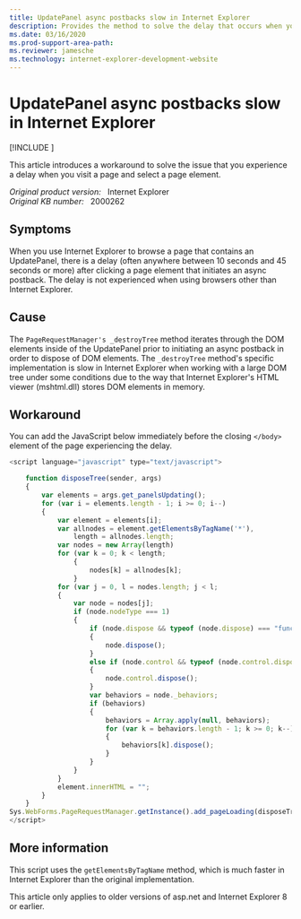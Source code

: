 ```yaml
---
title: UpdatePanel async postbacks slow in Internet Explorer
description: Provides the method to solve the delay that occurs when you click a page element in Internet Explorer.
ms.date: 03/16/2020
ms.prod-support-area-path: 
ms.reviewer: jamesche
ms.technology: internet-explorer-development-website
---
```

# UpdatePanel async postbacks slow in Internet Explorer

[!INCLUDE [](../../../includes/browsers-important.md)]

This article introduces a workaround to solve the issue that you experience a delay when you visit a page and select a page element.

_Original product version:_ &nbsp; Internet Explorer  
_Original KB number:_ &nbsp; 2000262

## Symptoms

When you use Internet Explorer to browse a page that contains an UpdatePanel, there is a delay (often anywhere between 10 seconds and 45 seconds or more) after clicking a page element that initiates an async postback. The delay is not experienced when using browsers other than Internet Explorer.

## Cause

The `PageRequestManager's _destroyTree` method iterates through the DOM elements inside of the UpdatePanel prior to initiating an async postback in order to dispose of DOM elements. The `_destroyTree` method's specific implementation is slow in Internet Explorer when working with a large DOM tree under some conditions due to the way that Internet Explorer's HTML viewer (mshtml.dll) stores DOM elements in memory.

## Workaround

You can add the JavaScript below immediately before the closing `</body>` element of the page experiencing the delay.

```javascript
<script language="javascript" type="text/javascript">

    function disposeTree(sender, args)
    {
        var elements = args.get_panelsUpdating();
        for (var i = elements.length - 1; i >= 0; i--)
        {
            var element = elements[i];
            var allnodes = element.getElementsByTagName('*'),
                length = allnodes.length;
            var nodes = new Array(length)
            for (var k = 0; k < length;
                {
                    nodes[k] = allnodes[k];
                }
            for (var j = 0, l = nodes.length; j < l;
            {
                var node = nodes[j];
                if (node.nodeType === 1)
                {
                    if (node.dispose && typeof (node.dispose) === "function")
                    {
                        node.dispose();
                    }
                    else if (node.control && typeof (node.control.dispose) === "function")
                    {
                        node.control.dispose();
                    }
                    var behaviors = node._behaviors;
                    if (behaviors)
                    {
                        behaviors = Array.apply(null, behaviors);
                        for (var k = behaviors.length - 1; k >= 0; k--)
                        {
                            behaviors[k].dispose();
                        }
                    }
                }
            }
            element.innerHTML = "";
        }
    }
Sys.WebForms.PageRequestManager.getInstance().add_pageLoading(disposeTree);
</script>
```

## More information

This script uses the `getElementsByTagName` method, which is much faster in Internet Explorer than the original implementation.

This article only applies to older versions of asp.net and Internet Explorer 8 or earlier.
